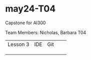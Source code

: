 # may24-T04

Capstone for AI300

Team Members: Nicholas, Barbara T04

|          |     |     |     |     |
| -------- | --- | --- | --- | --- |
| Lesson 3 | IDE | Git |     |     |
|          |     |     |     |     |
|          |     |     |     |     |
|          |     |     |     |     |

